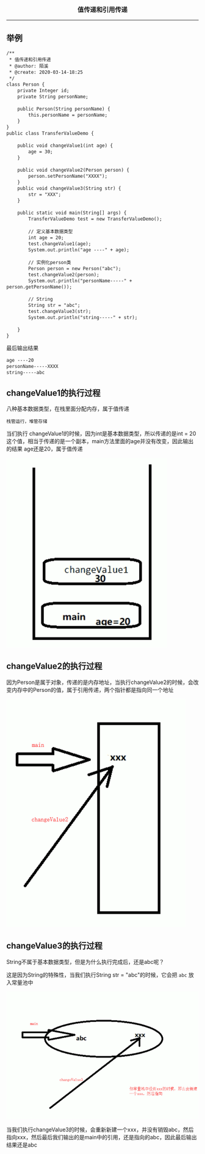 ### <center>值传递和引用传递
***
## 举例

```
/**
 * 值传递和引用传递
 * @author: 陌溪
 * @create: 2020-03-14-18:25
 */
class Person {
    private Integer id;
    private String personName;

    public Person(String personName) {
        this.personName = personName;
    }
}
public class TransferValueDemo {

    public void changeValue1(int age) {
        age = 30;
    }

    public void changeValue2(Person person) {
        person.setPersonName("XXXX");
    }
    public void changeValue3(String str) {
        str = "XXX";
    }

    public static void main(String[] args) {
        TransferValueDemo test = new TransferValueDemo();

        // 定义基本数据类型
        int age = 20;
        test.changeValue1(age);
        System.out.println("age ----" + age);

        // 实例化person类
        Person person = new Person("abc");
        test.changeValue2(person);
        System.out.println("personName-----" + person.getPersonName());

        // String
        String str = "abc";
        test.changeValue3(str);
        System.out.println("string-----" + str);

    }
}
```

最后输出结果

```
age ----20
personName-----XXXX
string-----abc
```

## changeValue1的执行过程

八种基本数据类型，在栈里面分配内存，属于值传递

`栈管运行，堆管存储`

当们执行 changeValue1的时候，因为int是基本数据类型，所以传递的是int = 20这个值，相当于传递的是一个副本，main方法里面的age并没有改变，因此输出的结果 age还是20，属于值传递

![image-20200314185317851](images/image-20200314185317851.png)

## changeValue2的执行过程

因为Person是属于对象，传递的是内存地址，当执行changeValue2的时候，会改变内存中的Person的值，属于引用传递，两个指针都是指向同一个地址

![image-20200314185528034](images/image-20200314185528034.png)

## changeValue3的执行过程

String不属于基本数据类型，但是为什么执行完成后，还是abc呢？

这是因为String的特殊性，当我们执行String str = "abc"的时候，它会把 `abc` 放入常量池中

![image-20200314190021466](images/image-20200314190021466.png)

当我们执行changeValue3的时候，会重新新建一个xxx，并没有销毁abc，然后指向xxx，然后最后我们输出的是main中的引用，还是指向的abc，因此最后输出结果还是abc